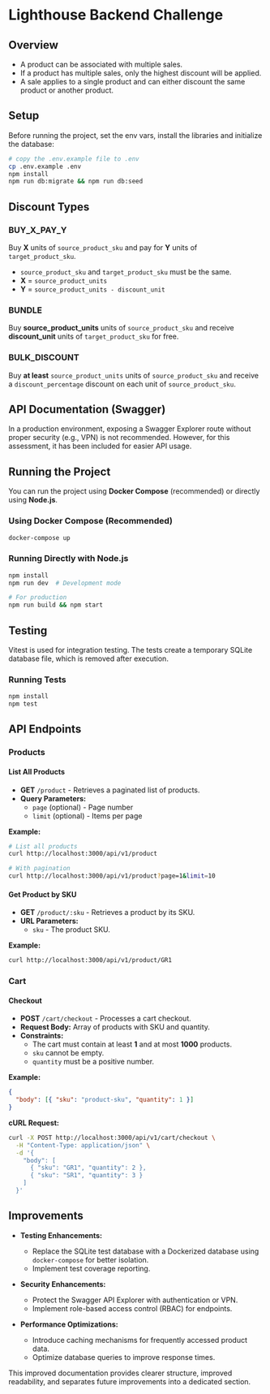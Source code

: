 # Lighthouse Backend Challenge

## Overview

- A product can be associated with multiple sales.
- If a product has multiple sales, only the highest discount will be applied.
- A sale applies to a single product and can either discount the same product or another product.

## Setup

Before running the project, set the env vars, install the libraries and initialize the database:

```bash
# copy the .env.example file to .env
cp .env.example .env
npm install
npm run db:migrate && npm run db:seed
```

## Discount Types

### BUY_X_PAY_Y

Buy **X** units of `source_product_sku` and pay for **Y** units of `target_product_sku`.

- `source_product_sku` and `target_product_sku` must be the same.
- **X** = `source_product_units`
- **Y** = `source_product_units - discount_unit`

### BUNDLE

Buy **source_product_units** units of `source_product_sku` and receive **discount_unit** units of `target_product_sku` for free.

### BULK_DISCOUNT

Buy **at least** `source_product_units` units of `source_product_sku` and receive a `discount_percentage` discount on each unit of `source_product_sku`.

## API Documentation (Swagger)

In a production environment, exposing a Swagger Explorer route without proper security (e.g., VPN) is not recommended. However, for this assessment, it has been included for easier API usage.

## Running the Project

You can run the project using **Docker Compose** (recommended) or directly using **Node.js**.

### Using Docker Compose (Recommended)

```bash
docker-compose up
```

### Running Directly with Node.js

```bash
npm install
npm run dev  # Development mode

# For production
npm run build && npm start
```

## Testing

Vitest is used for integration testing. The tests create a temporary SQLite database file, which is removed after execution.

### Running Tests

```bash
npm install
npm test
```

## API Endpoints

### Products

#### List All Products

- **GET** `/product` - Retrieves a paginated list of products.
- **Query Parameters:**
  - `page` (optional) - Page number
  - `limit` (optional) - Items per page

**Example:**

```bash
# List all products
curl http://localhost:3000/api/v1/product

# With pagination
curl http://localhost:3000/api/v1/product?page=1&limit=10
```

#### Get Product by SKU

- **GET** `/product/:sku` - Retrieves a product by its SKU.
- **URL Parameters:**
  - `sku` - The product SKU.

**Example:**

```bash
curl http://localhost:3000/api/v1/product/GR1
```

### Cart

#### Checkout

- **POST** `/cart/checkout` - Processes a cart checkout.
- **Request Body:** Array of products with SKU and quantity.
- **Constraints:**
  - The cart must contain at least **1** and at most **1000** products.
  - `sku` cannot be empty.
  - `quantity` must be a positive number.

**Example:**

```json
{
  "body": [{ "sku": "product-sku", "quantity": 1 }]
}
```

**cURL Request:**

```bash
curl -X POST http://localhost:3000/api/v1/cart/checkout \
  -H "Content-Type: application/json" \
  -d '{
    "body": [
      { "sku": "GR1", "quantity": 2 },
      { "sku": "SR1", "quantity": 3 }
    ]
  }'
```

## Improvements

- **Testing Enhancements:**

  - Replace the SQLite test database with a Dockerized database using `docker-compose` for better isolation.
  - Implement test coverage reporting.

- **Security Enhancements:**

  - Protect the Swagger API Explorer with authentication or VPN.
  - Implement role-based access control (RBAC) for endpoints.

- **Performance Optimizations:**
  - Introduce caching mechanisms for frequently accessed product data.
  - Optimize database queries to improve response times.

This improved documentation provides clearer structure, improved readability, and separates future improvements into a dedicated section.
